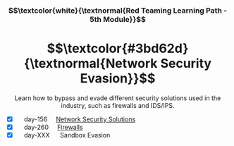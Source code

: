 <h3 align="center"> $$\textcolor{white}{\textnormal{Red Teaming Learning Path - 5th Module}}$$ </h3>

<h1 align="center"> $$\textcolor{#3bd62d}{\textnormal{Network Security Evasion}}$$ </h1>

<p align="center">Learn how to bypass and evade different security solutions used in the industry, such as firewalls and IDS/IPS.</p>

- [x] &nbsp;&nbsp;&nbsp; day-156 &nbsp;&nbsp;&nbsp; [Network Security Solutions](https://github.com/RosanaFSS/TryHackMe/blob/Red-Teaming-learning-path/5.1.%20Network%20Security%20Solutions.md)
- [x] &nbsp;&nbsp;&nbsp; day-260 &nbsp;&nbsp;&nbsp; [Firewalls](https://github.com/RosanaFSS/TryHackMe/blob/Red-Teaming-learning-path/5.2.%20Firewalls.md)
- [x] &nbsp;&nbsp;&nbsp; day-XXX &nbsp;&nbsp;&nbsp;&nbsp; Sandbox Evasion
